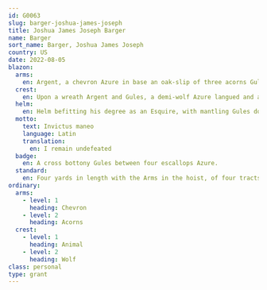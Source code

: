 ```yaml
---
id: G0063
slug: barger-joshua-james-joseph
title: Joshua James Joseph Barger
name: Barger
sort_name: Barger, Joshua James Joseph
country: US
date: 2022-08-05
blazon:
  arms:
    en: Argent, a chevron Azure in base an oak-slip of three acorns Gules, on a chief Gules between two escallops a cross bottony all Argent.
  crest:
    en: Upon a wreath Argent and Gules, a demi-wolf Azure langued and armed Gules gorged and chained Or holding a torch Or enflamed Proper.
  helm:
    en: Helm befitting his degree as an Esquire, with mantling Gules doubled Argent.
  motto:
    text: Invictus maneo
    language: Latin
    translation:
      en: I remain undefeated
  badge:
    en: A cross bottony Gules between four escallops Azure.
  standard:
    en: Four yards in length with the Arms in the hoist, of four tracts, created by two transverse bands Azure bearing the motto "Invictus maneo" in letters Argent, his Badge in the first and third compartments Argent, his crest in the second compartment also Argent, the whole fringed compony Argent and Gules.
ordinary:
  arms:
    - level: 1
      heading: Chevron
    - level: 2
      heading: Acorns
  crest:
    - level: 1
      heading: Animal
    - level: 2
      heading: Wolf
class: personal
type: grant
---
```


